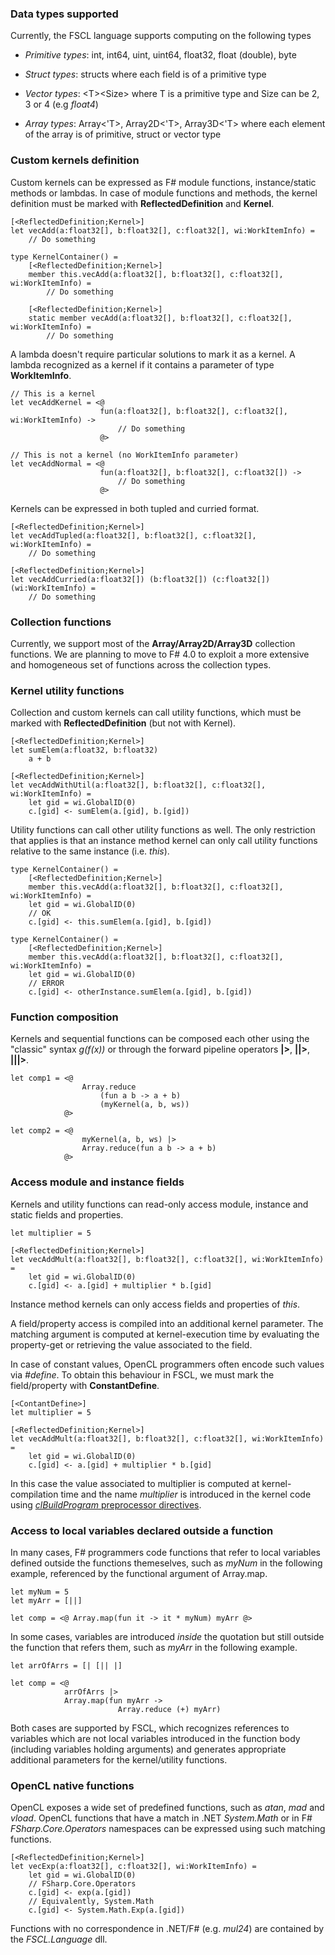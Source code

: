 ### Data types supported

Currently, the FSCL language supports computing on the following types

- _Primitive types_: int, int64, uint, uint64, float32, float (double), byte

- _Struct types_: structs where each field is of a primitive type

- _Vector types_: \<T\>\<Size\> where T is a primitive type and Size can be 2, 3 or 4 (e.g _float4_)

- _Array types_: Array<'T>, Array2D<'T>, Array3D<'T> where each element of the array is of primitive, struct or vector type

### Custom kernels definition

Custom kernels can be expressed as F# module functions, instance/static methods or lambdas.
In case of module functions and methods, the kernel definition must be marked with **ReflectedDefinition** and **Kernel**.

```F#
[<ReflectedDefinition;Kernel>]
let vecAdd(a:float32[], b:float32[], c:float32[], wi:WorkItemInfo) =
	// Do something
	
type KernelContainer() =
	[<ReflectedDefinition;Kernel>]
	member this.vecAdd(a:float32[], b:float32[], c:float32[], wi:WorkItemInfo) =
		// Do something
	
	[<ReflectedDefinition;Kernel>]
	static member vecAdd(a:float32[], b:float32[], c:float32[], wi:WorkItemInfo) =
		// Do something
```
			
A lambda doesn't require particular solutions to mark it as a kernel. A lambda recognized as a kernel if it contains a parameter of type **WorkItemInfo**.

```F#
// This is a kernel
let vecAddKernel = <@ 
					fun(a:float32[], b:float32[], c:float32[], wi:WorkItemInfo) ->
						// Do something
					@>
	
// This is not a kernel (no WorkItemInfo parameter)
let vecAddNormal = <@ 
					fun(a:float32[], b:float32[], c:float32[]) ->
						// Do something
					@>
```
				
Kernels can be expressed in both tupled and curried format.
	
```F#	
[<ReflectedDefinition;Kernel>]
let vecAddTupled(a:float32[], b:float32[], c:float32[], wi:WorkItemInfo) =
	// Do something
	
[<ReflectedDefinition;Kernel>]
let vecAddCurried(a:float32[]) (b:float32[]) (c:float32[]) (wi:WorkItemInfo) =
	// Do something
```
		
### Collection functions

Currently, we support most of the **Array/Array2D/Array3D** collection functions. We are planning to move to F# 4.0 to exploit a more extensive and homogeneous set of functions across the collection types.

### Kernel utility functions

Collection and custom kernels can call utility functions, which must be marked with **ReflectedDefinition** (but not with Kernel).

```F#
[<ReflectedDefinition;Kernel>]
let sumElem(a:float32, b:float32)
	a + b
	
[<ReflectedDefinition;Kernel>]
let vecAddWithUtil(a:float32[], b:float32[], c:float32[], wi:WorkItemInfo) =
	let gid = wi.GlobalID(0)
	c.[gid] <- sumElem(a.[gid], b.[gid])
```
		
Utility functions can call other utility functions as well.
The only restriction that applies is that an instance method kernel can only call utility functions relative to the same instance (i.e. _this_).

```F#	
type KernelContainer() =
	[<ReflectedDefinition;Kernel>]
	member this.vecAdd(a:float32[], b:float32[], c:float32[], wi:WorkItemInfo) =
	let gid = wi.GlobalID(0)
	// OK
	c.[gid] <- this.sumElem(a.[gid], b.[gid])
	
type KernelContainer() =
	[<ReflectedDefinition;Kernel>]
	member this.vecAdd(a:float32[], b:float32[], c:float32[], wi:WorkItemInfo) =
	let gid = wi.GlobalID(0)
	// ERROR
	c.[gid] <- otherInstance.sumElem(a.[gid], b.[gid])
```
		
### Function composition

Kernels and sequential functions can be composed each other using the "classic" syntax _g(f(x))_ or through the forward pipeline operators __|>__, __||>__, __|||>__.

```F#
let comp1 = <@ 
				Array.reduce
					(fun a b -> a + b) 
					(myKernel(a, b, ws))
	  	    @>
			
let comp2 = <@ 
				myKernel(a, b, ws) |>
				Array.reduce(fun a b -> a + b) 
	  	    @>				
```

### Access module and instance fields

Kernels and utility functions can read-only access module, instance and static fields and properties.

```F#
let multiplier = 5
	
[<ReflectedDefinition;Kernel>]
let vecAddMult(a:float32[], b:float32[], c:float32[], wi:WorkItemInfo) =
	let gid = wi.GlobalID(0)
	c.[gid] <- a.[gid] + multiplier * b.[gid]
```
		
Instance method kernels can only access fields and properties of _this_.

A field/property access is compiled into an additional kernel parameter. The matching argument is computed at kernel-execution time by evaluating the property-get or retrieving the value associated to the field.

In case of constant values, OpenCL programmers often encode such values via _#define_. To obtain this behaviour in FSCL, we must mark the field/property with **ConstantDefine**.

```F#
[<ContantDefine>]
let multiplier = 5
	
[<ReflectedDefinition;Kernel>]
let vecAddMult(a:float32[], b:float32[], c:float32[], wi:WorkItemInfo) =
	let gid = wi.GlobalID(0)
	c.[gid] <- a.[gid] + multiplier * b.[gid]
```
		
In this case the value associated to multiplier is computed at kernel-compilation time and the name _multiplier_ is introduced in the kernel code using [_clBuildProgram_	preprocessor directives](https://www.khronos.org/registry/cl/sdk/1.2/docs/man/xhtml/clBuildProgram.html).

### Access to local variables declared outside a function

In many cases, F# programmers code functions that refer to local variables defined outside the functions themeselves, such as _myNum_ in the following example, referenced by the functional argument of Array.map.

```F#
let myNum = 5
let myArr = [||]

let comp = <@ Array.map(fun it -> it * myNum) myArr @>
```
In some cases, variables are introduced _inside_ the quotation but still outside the function that refers them, such as _myArr_ in the following example.

```F#
let arrOfArrs = [| [|| |]

let comp = <@ 
			arrOfArrs |>
			Array.map(fun myArr ->
						Array.reduce (+) myArr)
```

Both cases are supported by FSCL, which recognizes references to variables which are not local variables introduced in the function body (including variables holding arguments) and generates appropriate additional parameters for the kernel/utility functions.

### OpenCL native functions

OpenCL exposes a wide set of predefined functions, such as _atan_, _mad_ and _vload_.
OpenCL functions that have a match in .NET _System.Math_ or in F# _FSharp.Core.Operators_ namespaces can be expressed using such matching functions.

```F#
[<ReflectedDefinition;Kernel>]
let vecExp(a:float32[], c:float32[], wi:WorkItemInfo) =
	let gid = wi.GlobalID(0)
	// FSharp.Core.Operators
	c.[gid] <- exp(a.[gid])
	// Equivalently, System.Math
	c.[gid] <- System.Math.Exp(a.[gid])
```

Functions with no correspondence in .NET/F# (e.g. _mul24_) are contained by the _FSCL.Language_ dll.
